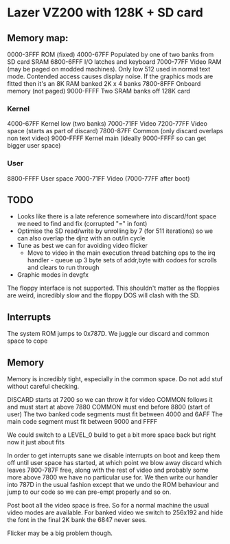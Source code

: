 # Lazer VZ200 with 128K + SD card

## Memory map:
0000-3FFF	ROM (fixed)
4000-67FF	Populated by one of two banks from SD card SRAM
6800-6FFF	I/O latches and keyboard
7000-77FF	Video RAM (may be paged on modded machines). Only low
		512 used in normal text mode. Contended access causes display
		noise. If the graphics mods are fitted then it's an 8K RAM banked
		2K x 4 banks
7800-8FFF	Onboard memory (not paged)
9000-FFFF	Two SRAM banks off 128K card

### Kernel
4000-67FF	Kernel low (two banks)
7000-71FF	Video
7200-77FF	Video space (starts as part of discard)
7800-87FF	Common (only discard overlaps non text video)
9000-FFFF	Kernel main (ideally 9000-FFFF so can get bigger user space)

### User
8800-FFFF	User space
7000-71FF	Video	(7000-77FF after boot)

## TODO
-	Looks like there is a late reference somewhere into discard/font space we
	need to find and fix (corrupted "=" in font)
-	Optimise the SD read/write by unrolling by 7 (for 511 iterations) so we
	can also overlap the djnz with an out/in cycle
-	Tune as best we can for avoiding video flicker
	- Move to video in the main execution thread batching ops to the
	  irq handler - queue up 3 byte sets of addr,byte with codoes
	  for scrolls and clears to run through
-	Graphic modes in devgfx

The floppy interface is not supported. This shouldn't matter as the floppies
are weird, incredibly slow and the floppy DOS will clash with the SD.

## Interrupts
The system ROM jumps to 0x787D. We juggle our discard and common space to cope

## Memory

Memory is incredibly tight, especially in the common space. Do not add stuf without
careful checking.

DISCARD starts at 7200 so we can throw it for video
COMMON follows it and must start at above 7880
COMMON must end before 8800 (start of user)
The two banked code segments must fit between 4000 and 6AFF
The main code segment must fit between 9000 and FFFF

We could switch to a LEVEL_0 build to get a bit more space back but right now it
just about fits

In order to get interrupts sane we disable interrupts on boot and keep them off
until user space has started, at which point we blow away discard which leaves
7800-787F free, along with the rest of video and probably some more above 7800 we
have no particular use for. We then write our handler into 787D in the usual fashion
except that we undo the ROM behaviour and jump to our code so we can pre-empt properly
and so on.

Post boot all the video space is free. So for a normal machine the usual video modes
are available. For banked video we switch to 256x192 and hide the font in the final
2K bank the 6847 never sees.

Flicker may be a big problem though.
